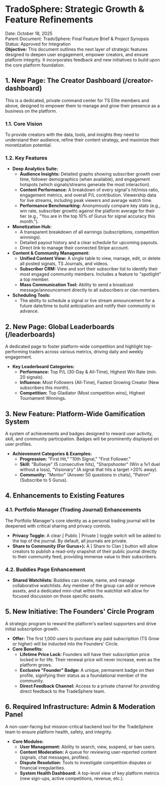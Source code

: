 # **TradoSphere: Strategic Growth & Feature Refinements**

Date: October 18, 2025  
Parent Document: TradoSphere: Final Feature Brief & Project Synopsis  
Status: Approved for Integration  
**Objective:** This document outlines the next layer of strategic features designed to deepen user engagement, empower creators, and ensure platform integrity. It incorporates feedback and new initiatives to build upon the core platform foundation.

## **1\. New Page: The Creator Dashboard (/creator-dashboard)**

This is a dedicated, private command center for TS Elite members and above, designed to empower them to manage and grow their presence as a business on the platform.

### **1.1. Core Vision**

To provide creators with the data, tools, and insights they need to understand their audience, refine their content strategy, and maximize their monetization potential.

### **1.2. Key Features**

* **Deep Analytics Suite:**  
  * **Audience Insights:** Detailed graphs showing subscriber growth over time, follower demographics (when available), and engagement hotspots (which signals/streams generate the most interaction).  
  * **Content Performance:** A breakdown of every signal's hit/miss ratio, engagement metrics, and overall P/L contribution. Viewership data for live streams, including peak viewers and average watch time.  
  * **Performance Benchmarking:** Anonymously compare key stats (e.g., win rate, subscriber growth) against the platform average for their tier (e.g., "You are in the top 10% of Gurus for signal accuracy this month.").  
* **Monetization Hub:**  
  * A transparent breakdown of all earnings (subscriptions, competition winnings).  
  * Detailed payout history and a clear schedule for upcoming payouts.  
  * Direct link to manage their connected Stripe account.  
* **Content & Community Management:**  
  * **Unified Content View:** A single table to view, manage, edit, or delete all posted signals, TS Journals, and videos.  
  * **Subscriber CRM:** View and sort their subscriber list to identify their most engaged community members. Includes a feature to "spotlight" a top member.  
  * **Mass Communication Tool:** Ability to send a broadcast message/announcement directly to all subscribers or clan members.  
* **Scheduling Tools:**  
  * The ability to schedule a signal or live stream announcement for a future date/time to build anticipation and notify their community in advance.

## **2\. New Page: Global Leaderboards (/leaderboards)**

A dedicated page to foster platform-wide competition and highlight top-performing traders across various metrics, driving daily and weekly engagement.

* **Key Leaderboard Categories:**  
  * **Performance:** Top P/L (30-Day & All-Time), Highest Win Rate (min. 20 signals).  
  * **Influence:** Most Followers (All-Time), Fastest Growing Creator (New subscribers this month).  
  * **Competition:** Top Gladiator (Most competition wins), Highest Tournament Winnings.

## **3\. New Feature: Platform-Wide Gamification System**

A system of achievements and badges designed to reward user activity, skill, and community participation. Badges will be prominently displayed on user profiles.

* **Achievement Categories & Examples:**  
  * **Progression:** "First Hit," "10th Signal," "First Follower."  
  * **Skill:** "Bullseye" (5 consecutive hits), "Sharpshooter" (Win a 1v1 duel without a loss), "Visionary" (A signal that hits a target \>20% away).  
  * **Community:** "Mentor" (Answer 50 questions in chats), "Patron" (Subscribe to 5 Gurus).

## **4\. Enhancements to Existing Features**

### **4.1. Portfolio Manager (Trading Journal) Enhancements**

The Portfolio Manager's core identity as a personal trading journal will be deepened with critical sharing and privacy controls.

* **Privacy Toggle:** A clear \[ Public | Private \] toggle switch will be added to the top of the journal. By default, all journals are private.  
* **Share to Community (For Gurus+):** A \[ Share to Clan \] button will allow creators to publish a read-only snapshot of their public journal directly to their community feed, providing immense value to their subscribers.

### **4.2. Buddies Page Enhancement**

* **Shared Watchlists:** Buddies can create, name, and manage collaborative watchlists. Any member of the group can add or remove assets, and a dedicated mini-chat within the watchlist will allow for focused discussion on those specific assets.

## **5\. New Initiative: The Founders' Circle Program**

A strategic program to reward the platform's earliest supporters and drive initial subscription growth.

* **Offer:** The first 1,000 users to purchase any paid subscription (TS Grow or higher) will be inducted into the Founders' Circle.  
* **Core Benefits:**  
  * **Lifetime Price Lock:** Founders will have their subscription price locked in for life. Their renewal price will never increase, even as the platform grows.  
  * **Exclusive "Founder" Badge:** A unique, permanent badge on their profile, signifying their status as a foundational member of the community.  
  * **Direct Feedback Channel:** Access to a private channel for providing direct feedback to the TradeSphere team.

## **6\. Required Infrastructure: Admin & Moderation Panel**

A non-user-facing but mission-critical backend tool for the TradeSphere team to ensure platform health, safety, and integrity.

* **Core Modules:**  
  * **User Management:** Ability to search, view, suspend, or ban users.  
  * **Content Moderation:** A queue for reviewing user-reported content (signals, chat messages, profiles).  
  * **Dispute Resolution:** Tools to investigate competition disputes or financial irregularities.  
  * **System Health Dashboard:** A top-level view of key platform metrics (new sign-ups, active competitions, revenue, etc.).